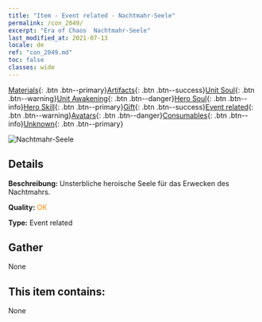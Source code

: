 ```yaml
---
title: "Item - Event related - Nachtmahr-Seele"
permalink: /con_2049/
excerpt: "Era of Chaos  Nachtmahr-Seele"
last_modified_at: 2021-07-13
locale: de
ref: "con_2049.md"
toc: false
classes: wide
---
```

 [Materials](/ItemsDE/){: .btn .btn--primary}[Artifacts](/ItemsDE/Artifacts/){: .btn .btn--success}[Unit Soul](/ItemsDE/UnitSoul/){: .btn .btn--warning}[Unit Awakening](/ItemsDE/UnitAwakening/){: .btn .btn--danger}[Hero Soul](/ItemsDE/HeroSoul/){: .btn .btn--info}[Hero Skill](/ItemsDE/HeroSkill/){: .btn .btn--primary}[Gift](/ItemsDE/Gift/){: .btn .btn--success}[Event related](/ItemsDE/Events/){: .btn .btn--warning}[Avatars](/ItemsDE/Avatars/){: .btn .btn--danger}[Consumables](/ItemsDE/Consumables/){: .btn .btn--info}[Unknown](/ItemsDE/Unknown/){: .btn .btn--primary}

 ![Nachtmahr-Seele](/images/t/juexing_508.jpg)

## Details
 **Beschreibung:** Unsterbliche heroische Seele für das Erwecken des Nachtmahrs.

 **Quality:** <span style="color: #FF8C00">OK</span>

 **Type:** Event related

## Gather

  None

## This item contains:

  None

